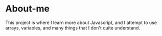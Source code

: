# About-me
This project is where I learn more about Javascript, and I attempt to use arrays, variables, and many things that I don't quite understand. 